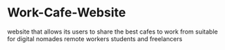 # Work-Cafe-Website
website that allows its users to share the best cafes to work from suitable for digital nomades remote workers students and freelancers
